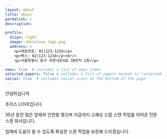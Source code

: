 ```yaml
---
layout: about
title: about
permalink: /
description: 

profile:
  align: right
  image: choislove_logo.png
  address: >
    <p>대표번호: 02)123-1234</p>
    <p>팩스: 02)123-1234</p><br/>
    <p>서울특별시 중구 마른내로4길 30번지 2층</p>

news: true  # includes a list of news items
selected_papers: false # includes a list of papers marked as "selected={true}"
social: true  # includes social icons at the bottom of the page
---
```


안녕하십니까

초이스 LOVE입니다.

35년 동안 많은 업체와 인연을 맺으며 지금까지 고해상 드럼 스캔 작업을 이어온 전문 스캔 회사입니다.

업체에 도움이 될 수 있도록 확실한 스캔 작업을 보장해 드리겠습니다.
